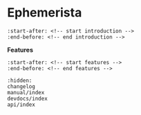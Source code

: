 # Ephemerista

```{include} ../README.md
:start-after: <!-- start introduction -->
:end-before: <!-- end introduction -->
```

**Features**

```{include} ../README.md
:start-after: <!-- start features -->
:end-before: <!-- end features -->
```

```{toctree}
:hidden:
changelog
manual/index
devdocs/index
api/index
```
